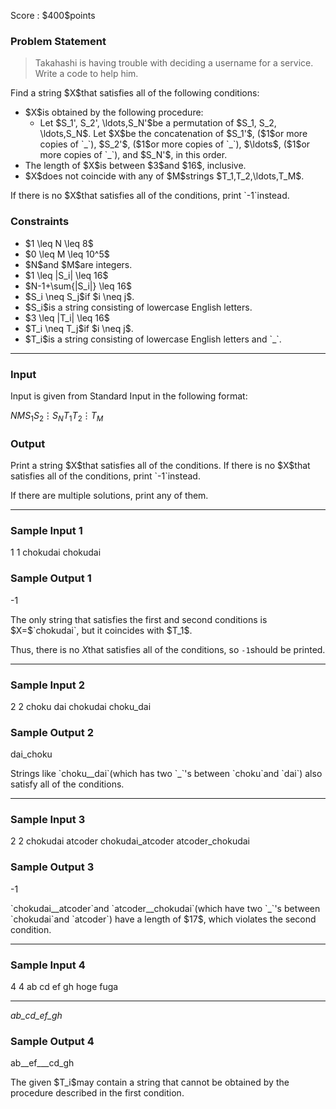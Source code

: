 
<div>

<span>

<span>

<p>
Score : $400$points
</p>

<div>

<section>

### **Problem Statement**

<blockquote>

<p>
Takahashi is having trouble with deciding a username for a service.  Write a code to help him.
</p>

</blockquote>

<p>
Find a string $X$that satisfies all of the following conditions:
</p>

<ul>

<li>
$X$is obtained by the following procedure:
<ul>

<li>
Let $S_1', S_2', \ldots,S_N'$be a permutation of $S_1, S_2, \ldots,S_N$.  Let $X$be the concatenation of $S_1'$, ($1$or more copies of `_`), $S_2'$, ($1$or more copies of `_`), $\ldots$, ($1$or more copies of `_`), and $S_N'$, in this order.
</li>

</ul>

</li>

<li>
The length of $X$is between $3$and $16$, inclusive.
</li>

<li>
$X$does not coincide with any of $M$strings $T_1,T_2,\ldots,T_M$.
</li>

</ul>

<p>
If there is no $X$that satisfies all of the conditions, print `-1`instead.
</p>

</section>

</div>

<div>

<section>

### **Constraints**

<ul>

<li>
$1 \leq N \leq 8$
</li>

<li>
$0 \leq M \leq 10^5$
</li>

<li>
$N$and $M$are integers.
</li>

<li>
$1 \leq |S_i| \leq 16$
</li>

<li>
$N-1+\sum{|S_i|} \leq 16$
</li>

<li>
$S_i \neq S_j$if $i \neq j$.
</li>

<li>
$S_i$is a string consisting of lowercase English letters.
</li>

<li>
$3 \leq |T_i| \leq 16$
</li>

<li>
$T_i \neq T_j$if $i \neq j$.
</li>

<li>
$T_i$is a string consisting of lowercase English letters and `_`.
</li>

</ul>

</section>

</div>

---

<div>

<div>

<section>

### **Input**

<p>
Input is given from Standard Input in the following format:
</p>

<div>

$N$$M$$S_1$$S_2$$\vdots$$S_N$$T_1$$T_2$$\vdots$$T_M$
</div>

</section>

</div>

<div>

<section>

### **Output**

<p>
Print a string $X$that satisfies all of the conditions.  If there is no $X$that satisfies all of the conditions, print `-1`instead.

If there are multiple solutions, print any of them.
</p>

</section>

</div>

</div>

---

<div>

<section>

### **Sample Input 1**

<div>

1 1
chokudai
chokudai

</div>

</section>

</div>

<div>

<section>

### **Sample Output 1**

<div>

-1

</div>

<p>
The only string that satisfies the first and second conditions is $X=$`chokudai`, but it coincides with $T_1$.

Thus, there is no $X$that satisfies all of the conditions, so `-1`should be printed.
</p>

</section>

</div>

---

<div>

<section>

### **Sample Input 2**

<div>

2 2
choku
dai
chokudai
choku_dai

</div>

</section>

</div>

<div>

<section>

### **Sample Output 2**

<div>

dai_choku

</div>

<p>
Strings like `choku__dai`(which has two `_`'s between `choku`and `dai`) also satisfy all of the conditions.
</p>

</section>

</div>

---

<div>

<section>

### **Sample Input 3**

<div>

2 2
chokudai
atcoder
chokudai_atcoder
atcoder_chokudai

</div>

</section>

</div>

<div>

<section>

### **Sample Output 3**

<div>

-1

</div>

<p>
`chokudai__atcoder`and `atcoder__chokudai`(which have two `_`'s between `chokudai`and `atcoder`) have a length of $17$, which violates the second condition.
</p>

</section>

</div>

---

<div>

<section>

### **Sample Input 4**

<div>

4 4
ab
cd
ef
gh
hoge
fuga
____
_ab_cd_ef_gh_

</div>

</section>

</div>

<div>

<section>

### **Sample Output 4**

<div>

ab__ef___cd_gh

</div>

<p>
The given $T_i$may contain a string that cannot be obtained by the procedure described in the first condition.
</p>

</section>

</div>

</span>

</span>

</div>
